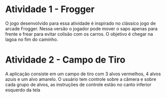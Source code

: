 Atividade 1 - Frogger
======

O jogo desenvolvido para essa atividade é inspirado no clássico jogo de arcade Frogger. Nessa versão o jogador pode mover o sapo apenas para frente e frear para evitar colisão com os carros. O objetivo é chegar na lagoa no fim do caminho.


Atividade 2 - Campo de Tiro
======
A aplicação consiste em um campo de tiro com 3 alvos vermelhos, 4 alvos azuis e um alvo amarelo. O usuário tem controle sobre a câmera e sobre cada grupo de alvos, as instruções de controle estão no canto inferior esquerdo da tela
